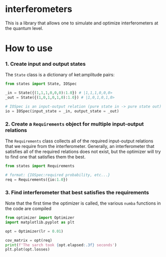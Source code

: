 # interferometers

This is a library that allows one to simulate and optimize interferometers at the quantum level. 

# How to use

### 1. Create input and output states
The `State` class is a dictionary of ket:amplitude pairs:
```python
from states import State, IOSpec

_in = State({(1,1,1,0,0,0):1.0}) # |1,1,1,0,0,0>
_out = State({(1,0,1,0,1,0):1.0}) # |1,0,1,0,1,0>

# IOSpec is an input-output relation (pure state in -> pure state out)
io = IOSpec(input_state = _in, output_state = _out)
```

### 2. Create a `Requirements` object for multiple input-output relations
The `Requirements` class collects all of the required input-output relations that we require from the interferometer.
Generally, an interferometer that satisfies all of the required relations does not exist, but the optimizer will try to find one
that satisfies them the best.
```python
from states import Requirements

# format: {IOSpec:required probability, etc...}
req = Requirements({io:1.0})
```

### 3. Find interferometer that best satisfies the requirements
Note that the first time the optimizer is called, the various `numba` functions in the code are compiled
```python
from optimizer import Optimizer
import matplotlib.pyplot as plt

opt = Optimizer(lr = 0.01)

cov_matrix = opt(req)
print(f'The sarch took {opt.elapsed:.3f} seconds')
plt.plot(opt.losses)
```
